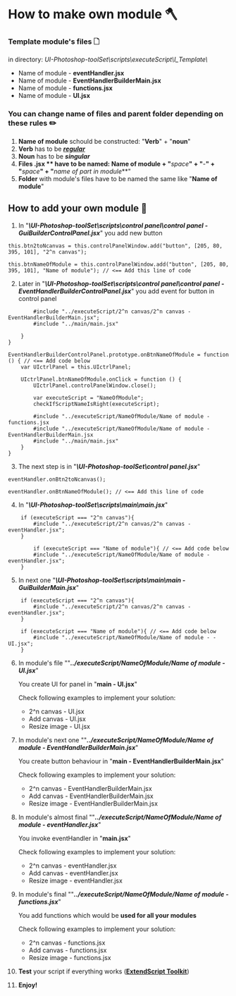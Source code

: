 # How to make own module 🪓

### Template module's files 🗋
in directory: _UI-Photoshop-toolSet\scripts\executeScript\Ι_Template\\_

* Name of module - **eventHandler.jsx**
* Name of module - **EventHandlerBuilderMain.jsx**
* Name of module - **functions.jsx**
* Name of module - **UI.jsx**

### You can change name of files and parent folder depending on these rules ✏️

1. **Name of module** schould be constructed: "**Verb**" + "**noun**"
2. **Verb** has to be [**_regular_**](https://conjugator.reverso.net/conjugation-english-verb-debug.html)
3. **Noun** has to be **_singular_**
4. **Files .jsx ** have to be named: **Name of module** + "**_space_**" + "**-**" + "**_space_**" + "**_name of part in module_**"
5. **Folder** with module's files have to be named the same like "**Name of module**"

## How to add your own module 🧱

1. In "**_\UI-Photoshop-toolSet\scripts\control panel\control panel - GuiBuilderControlPanel.jsx_**"
you add new button

```
this.btn2toNcanvas = this.controlPanelWindow.add("button", [205, 80, 395, 101], "2^n canvas");

this.btnNameOfModule = this.controlPanelWindow.add("button", [205, 80, 395, 101], "Name of module"); // <== Add this line of code
```

2. Later in "**_\UI-Photoshop-toolSet\scripts\control panel\control panel - EventHandlerBuilderControlPanel.jsx_**"
you add event for button in control panel

```
        #include "../executeScript/2^n canvas/2^n canvas - EventHandlerBuilderMain.jsx";
        #include "../main/main.jsx"

    }
}

EventHandlerBuilderControlPanel.prototype.onBtnNameOfModule = function () { // <== Add code below
    var UIctrlPanel = this.UIctrlPanel;

    UIctrlPanel.btnNameOfModule.onClick = function () {
        UIctrlPanel.controlPanelWindow.close();

        var executeScript = "NameOfModule";
        checkIfScriptNameIsRight(executeScript);

        #include "../executeScript/NameOfModule/Name of module - functions.jsx
        #include "../executeScript/NameOfModule/Name of module - EventHandlerBuilderMain.jsx
        #include "../main/main.jsx"
    }
}
```

3. The next step is in "**_\UI-Photoshop-toolSet\control panel.jsx_**"

```
eventHandler.onBtn2toNcanvas();

eventHandler.onBtnNameOfModule(); // <== Add this line of code
```

4. In "**_\UI-Photoshop-toolSet\scripts\main\main.jsx_**"

```
    if (executeScript === "2^n canvas"){
        #include "../executeScript/2^n canvas/2^n canvas - eventHandler.jsx"; 
    }

        if (executeScript === "Name of module"){ // <== Add code below
        #include "../executeScript/NameOfModule/Name of module - eventHandler.jsx"; 
    }
```

5. In next one "**_\UI-Photoshop-toolSet\scripts\main\main - GuiBuilderMain.jsx_**"

```
    if (executeScript === "2^n canvas"){
        #include "../executeScript/2^n canvas/2^n canvas - eventHandler.jsx"; 
    }

    if (executeScript === "Name of module"){ // <== Add code below
        #include "../executeScript/NameOfModule/Name of module - - UI.jsx"; 
    }
```

6. In module's file ""**_../executeScript/NameOfModule/Name of module - UI.jsx_**"

    You create UI for panel in "**main - UI.jsx**"

    Check following examples to implement your solution:

    * 2^n canvas - UI.jsx
    * Add canvas - UI.jsx
    * Resize image - UI.jsx

6. In module's next one ""**_../executeScript/NameOfModule/Name of module - EventHandlerBuilderMain.jsx_**"

    You create button behaviour in "**main - EventHandlerBuilderMain.jsx**"

    Check following examples to implement your solution:

    * 2^n canvas - EventHandlerBuilderMain.jsx
    * Add canvas - EventHandlerBuilderMain.jsx
    * Resize image - EventHandlerBuilderMain.jsx

7. In module's almost final ""**_../executeScript/NameOfModule/Name of module - eventHandler.jsx_**"

    You invoke eventHandler in "**main.jsx**"

    Check following examples to implement your solution:

    * 2^n canvas - eventHandler.jsx
    * Add canvas - eventHandler.jsx
    * Resize image - eventHandler.jsx

8. In module's final ""**_../executeScript/NameOfModule/Name of module - functions.jsx_**"

    You add functions which would be **used for all your modules**

    Check following examples to implement your solution:

    * 2^n canvas - functions.jsx
    * Add canvas - functions.jsx
    * Resize image - functions.jsx

9. **Test** your script if everything works ([**ExtendScript Toolkit**](https://flylib.com/books/en/1.513.1.60/1/))

10. **Enjoy!**